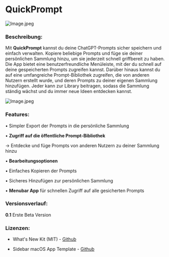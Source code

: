 # QuickPrompt

![Image.jpeg](https://res.craft.do/user/full/53b2b8f9-9dbf-2ecc-9eba-dcdfdca83270/doc/E6DABA63-8840-4CA4-8FBA-3DD0D0A93269/6EB4B263-300B-4691-B7AF-ADB5C9ACAF66_2/2xeexxScmYSvLWmpqgxiZBde9g9iKIutDs4z3zV3uxQz/Image.jpeg)

### Beschreibung:

Mit **QuickPrompt** kannst du deine ChatGPT-Prompts sicher speichern und einfach verwalten. Kopiere beliebige Prompts und füge sie deiner persönlichen Sammlung hinzu, um sie jederzeit schnell griffbereit zu haben. Die App bietet eine benutzerfreundliche Menüleiste, mit der du schnell auf deine gespeicherten Prompts zugreifen kannst. Darüber hinaus kannst du auf eine umfangreiche Prompt-Bibliothek zugreifen, die von anderen Nutzern erstellt wurde, und deren Prompts zu deiner eigenen Sammlung hinzufügen. Jeder kann zur Library beitragen, sodass die Sammlung ständig wächst und du immer neue Ideen entdecken kannst.

![Image.jpeg](https://res.craft.do/user/full/53b2b8f9-9dbf-2ecc-9eba-dcdfdca83270/doc/E6DABA63-8840-4CA4-8FBA-3DD0D0A93269/8C5846F8-4201-438F-A316-0671455CEC64_2/aC5toqjWGLHMGpi4rgMHCu3OTVtNfXTtSlT22FNx0Agz/Image.jpeg)

### **Features:**

• Simpler Export der Prompts in die persönliche Sammlung

• **Zugriff auf die öffentliche Prompt-Bibliothek**

   → Entdecke und füge Prompts von anderen Nutzern zu deiner Sammlung hinzu

• **Bearbeitungsoptionen**

• Einfaches Kopieren der Prompts

• Sicheres Hinzufügen zur persönlichen Sammlung

• **Menubar App** für schnellen Zugriff auf alle gesicherten Prompts


### **Versionsverlauf:**

**0.1** Erste Beta Version


### Lizenzen:

- What's New Kit (MIT) - [Github](https://github.com/SvenTiigi/WhatsNewKit)

- Sidebar macOS App Template - [Github](https://github.com/simonweniger/swift-macos-template)

